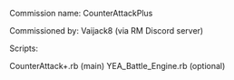 Commission name: CounterAttackPlus

Commissioned by: Vaijack8 (via RM Discord server)

Scripts:

CounterAttack+.rb (main)
YEA_Battle_Engine.rb (optional)